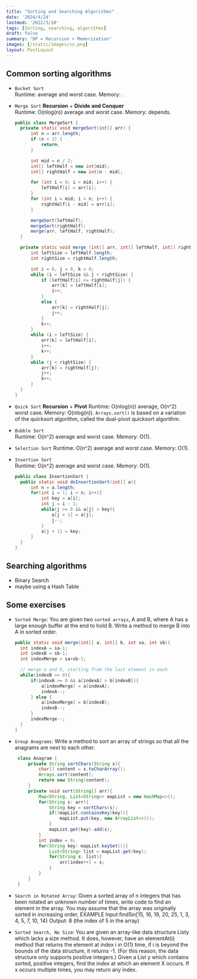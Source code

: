 ```yaml
---
title: "Sorting and Searching Algorithms"
date: '2024/4/24'
lastmod: '2022/3/10'
tags: [Sorting, searching, algorithms]
draft: false
summary: "DP = Recursion + Memorization"
images: [/static/images/ss.png]
layout: PostLayout
---
```

## Common sorting algorithms
- `Bucket Sort`  
  Runtime:  average and worst case. Memory: .
- `Merge Sort`  **Recursion** + **Divide and Conquer**   
  Runtime: O(nlog(n)) average and worst case. Memory: depends.
  ```java
  public class MergeSort {
    private static void mergeSort(int[] arr) {
        int n = arr.length;
        if (n < 2) {
            return;
        }

        int mid = n / 2;
        int[] leftHalf = new int[mid];
        int[] rightHalf = new int[n - mid];

        for (int i = 0; i < mid; i++) {
            leftHalf[i] = arr[i];
        }
        for (int i = mid; i < n; i++) {
            rightHalf[i - mid] = arr[i];
        }

        mergeSort(leftHalf);
        mergeSort(rightHalf);
        merge(arr, leftHalf, rightHalf);
    }

    private static void merge (int[] arr, int[] leftHalf, int[] rightHalf) {
        int leftSize = leftHalf.length;
        int rightSize = rightHalf.length;

        int i = 0, j = 0, k = 0;
        while (i < leftSize && j < rightSize) {
            if (leftHalf[i] <= rightHalf[j]) {
                arr[k] = leftHalf[i];
                i++;
            }
            else {
                arr[k] = rightHalf[j];
                j++;
            }
            k++;
        }
        while (i < leftSize) {
            arr[k] = leftHalf[i];
            i++;
            k++;
        }
        while (j < rightSize) {
            arr[k] = rightHalf[j];
            j++;
            k++;
        }
    }
  } 
  ```
  
- `Quick Sort`  **Recursion** + **Pivot**
  Runtime: O(nlog(n)) average, O(n^2) worst case. Memory: O(nlog(n)).
`Arrays.sort()` is based on a variation of the quicksort algorithm, called the dual-pivot quicksort algorithm.
- `Bubble Sort`  
  Runtime: O(n^2) average and worst case. Memory: O(1).
- `Selection Sort`
  Runtime: O(n^2) average and worst case. Memory: O(1).
- `Insertion Sort`  
  Runtime: O(n^2) average and worst case. Memory: O(1).
  ```Java
  public class InsertionSort {
    public static void doInsertionSort(int[] a){
        int n = a.length;
        for(int i = 1; i < n; i++){
            int key = a[i];
            int j = i - 1;
            while(j >= 0 && a[j] > key){
                a[j + 1] = a[j];
                j--;
            }
            a[j + 1] = key;
        }
    }
  }
  ```

## Searching algorithms
- Binary Search
- maybe using a Hash Table

## Some exercises
- `Sorted Merge`: You are given two `sorted arrays`, A and B, where A has a large enough buffer at the
end to hold B. Write a method to merge B into A in sorted order.
    ```java
    public static void merge(int[] a, int[] b, int sa, int sb){
      int indexA = sa-1;
      int indexB = sb-1;
      int indexMerge = sa+sb-1;

      // merge a and b, starting from the last element in each
      while(indexB >= 0){
          if(indexA >= 0 && a[indexA] > b[indexB]){
              a[indexMerge] = a[indexA];
              indexA--;
          } else {
              a[indexMerge] = b[indexB];
              indexB--;
          }
          indexMerge--;
      }
    }
    ```

- `Group Anagrams`: Write a method to sort an array of strings so that all the anagrams are next to each other.
   ```java
    class Anagram {
        private String sortChars(String s){
            char[] content = s.toCharArray();
            Arrays.sort(content);
            return new String(content);
        }
        private void sort(String[] arr){
            Map<String, List<String>> mapList = new HashMap<>();
            for(String s: arr){
                String key = sortChars(s);
                if(!mapList.containsKey(key)){
                    mapList.put(key, new ArrayList<>());
                }
                mapList.get(key).add(s);
            }
            int index = 0;
            for(String key: mapList.keySet()){
                List<String> list = mapList.get(key);
                for(String s: list){
                    arr[index++] = s;
                }
            }
        }
    }
   ```
- `Search in Rotated Array`: Given a sorted array of n integers that has been rotated an unknown number of times, write code to find an element in the array. You may assume that the array was originally sorted in increasing order,
  EXAMPLE
  Input:find5in[15, 16, 19, 20, 25, 1, 3, 4, 5, 7, 10, 14} Output: 8 (the index of 5 in the array)

- `Sorted Search, No Size`: You are given an array-like data structure Listy which lacks a size method. It does, however, have an elementAt(i) method that returns the element at index i in O(1) time, if i is beyond the bounds of the data structure, it returns -1. (For this reason, the data structure only supports positive integers.) 
  Given a List y which contains sorted, positive integers, find the index at which an element X occurs. If x occurs multiple times, you may return any index.
